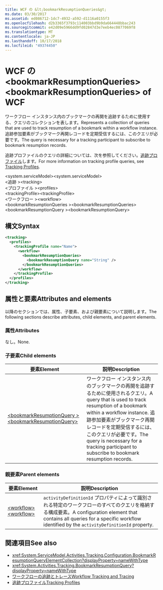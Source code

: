 ```yaml
---
title: WCF の &lt;bookmarkResumptionQueries&gt;
ms.date: 03/30/2017
ms.assetid: ed086712-1dc7-4932-a592-d1116a0155f3
ms.openlocfilehash: d2b3365f3793c114003bbd9b9da664448bbac243
ms.sourcegitcommit: e42d09e5966dd9fd02847d3e7eeb4ec0877069f8
ms.translationtype: MT
ms.contentlocale: ja-JP
ms.lasthandoff: 10/17/2018
ms.locfileid: "49374450"
---
```

# <a name="ltbookmarkresumptionqueriesgt-of-wcf"></a><span data-ttu-id="fe763-102">WCF の &lt;bookmarkResumptionQueries&gt;</span><span class="sxs-lookup"><span data-stu-id="fe763-102">&lt;bookmarkResumptionQueries&gt; of WCF</span></span>

<span data-ttu-id="fe763-103">ワークフロー インスタンス内のブックマークの再開を追跡するために使用する、クエリのコレクションを表します。</span><span class="sxs-lookup"><span data-stu-id="fe763-103">Represents a collection of queries that are used to track resumption of a bookmark within a workflow instance.</span></span> <span data-ttu-id="fe763-104">追跡参加要素がブックマーク再開レコードを定期受信するには、このクエリが必要です。</span><span class="sxs-lookup"><span data-stu-id="fe763-104">The query is necessary for a tracking participant to subscribe to bookmark resumption records.</span></span>  
  
<span data-ttu-id="fe763-105">追跡プロファイルのクエリの詳細については、次を参照してください。[追跡プロファイル](../../../../../docs/framework/windows-workflow-foundation/tracking-profiles.md)します。</span><span class="sxs-lookup"><span data-stu-id="fe763-105">For more information on tracking profile queries, see [Tracking Profiles](../../../../../docs/framework/windows-workflow-foundation/tracking-profiles.md).</span></span>
  
<span data-ttu-id="fe763-106">\<system.serviceModel></span><span class="sxs-lookup"><span data-stu-id="fe763-106">\<system.serviceModel></span></span>  
<span data-ttu-id="fe763-107">\<追跡 ></span><span class="sxs-lookup"><span data-stu-id="fe763-107">\<tracking></span></span>  
<span data-ttu-id="fe763-108">\<プロファイル ></span><span class="sxs-lookup"><span data-stu-id="fe763-108">\<profiles></span></span>  
<span data-ttu-id="fe763-109">\<trackingProfile></span><span class="sxs-lookup"><span data-stu-id="fe763-109">\<trackingProfile></span></span>  
<span data-ttu-id="fe763-110">\<ワークフロー ></span><span class="sxs-lookup"><span data-stu-id="fe763-110">\<workflow></span></span>  
<span data-ttu-id="fe763-111">\<bookmarkResumptionQueries ></span><span class="sxs-lookup"><span data-stu-id="fe763-111">\<bookmarkResumptionQueries></span></span>  
<span data-ttu-id="fe763-112">\<bookmarkResumptionQuery ></span><span class="sxs-lookup"><span data-stu-id="fe763-112">\<bookmarkResumptionQuery></span></span>  
  
## <a name="syntax"></a><span data-ttu-id="fe763-113">構文</span><span class="sxs-lookup"><span data-stu-id="fe763-113">Syntax</span></span>  
  
```xml
<tracking>
  <profiles>
    <trackingProfile name="Name">
      <workflow>
        <bookmarkResumptionQueries>
          <bookmarkResumptionQuery name="String" />
        </bookmarkResumptionQueries>
      </workflow>
    </trackingProfile>
  </profiles>
</tracking>  
```

## <a name="attributes-and-elements"></a><span data-ttu-id="fe763-114">属性と要素</span><span class="sxs-lookup"><span data-stu-id="fe763-114">Attributes and elements</span></span>

<span data-ttu-id="fe763-115">以降のセクションでは、属性、子要素、および親要素について説明します。</span><span class="sxs-lookup"><span data-stu-id="fe763-115">The following sections describe attributes, child elements, and parent elements.</span></span>  
  
### <a name="attributes"></a><span data-ttu-id="fe763-116">属性</span><span class="sxs-lookup"><span data-stu-id="fe763-116">Attributes</span></span>

<span data-ttu-id="fe763-117">なし。</span><span class="sxs-lookup"><span data-stu-id="fe763-117">None.</span></span>  
  
### <a name="child-elements"></a><span data-ttu-id="fe763-118">子要素</span><span class="sxs-lookup"><span data-stu-id="fe763-118">Child elements</span></span>  
  
|<span data-ttu-id="fe763-119">要素</span><span class="sxs-lookup"><span data-stu-id="fe763-119">Element</span></span>|<span data-ttu-id="fe763-120">説明</span><span class="sxs-lookup"><span data-stu-id="fe763-120">Description</span></span>|  
|-------------|-----------------|  
|[<span data-ttu-id="fe763-121">\<bookmarkResumptionQuery ></span><span class="sxs-lookup"><span data-stu-id="fe763-121">\<bookmarkResumptionQuery></span></span>](bookmarkresumptionquery-of-wcf.md)|<span data-ttu-id="fe763-122">ワークフロー インスタンス内のブックマークの再開を追跡するために使用されるクエリ。</span><span class="sxs-lookup"><span data-stu-id="fe763-122">A query that is used to track resumption of a bookmark within a workflow instance.</span></span> <span data-ttu-id="fe763-123">追跡参加要素がブックマーク再開レコードを定期受信するには、このクエリが必要です。</span><span class="sxs-lookup"><span data-stu-id="fe763-123">The query is necessary for a tracking participant to subscribe to bookmark resumption records.</span></span>|  
  
### <a name="parent-elements"></a><span data-ttu-id="fe763-124">親要素</span><span class="sxs-lookup"><span data-stu-id="fe763-124">Parent elements</span></span>  
  
|<span data-ttu-id="fe763-125">要素</span><span class="sxs-lookup"><span data-stu-id="fe763-125">Element</span></span>|<span data-ttu-id="fe763-126">説明</span><span class="sxs-lookup"><span data-stu-id="fe763-126">Description</span></span>|  
|-------------|-----------------|  
|[<span data-ttu-id="fe763-127">\<workflow></span><span class="sxs-lookup"><span data-stu-id="fe763-127">\<workflow></span></span>](../../../../../docs/framework/configure-apps/file-schema/windows-workflow-foundation/workflow.md)|<span data-ttu-id="fe763-128">`activityDefinitionId` プロパティによって識別される特定のワークフローのすべてのクエリを格納する構成要素。</span><span class="sxs-lookup"><span data-stu-id="fe763-128">A configuration element that contains all queries for a specific workflow identified by the `activityDefinitionId` property.</span></span>|  
  
## <a name="see-also"></a><span data-ttu-id="fe763-129">関連項目</span><span class="sxs-lookup"><span data-stu-id="fe763-129">See also</span></span>

- <xref:System.ServiceModel.Activities.Tracking.Configuration.BookmarkResumptionQueryElementCollection?displayProperty=nameWithType> 
- <xref:System.Activities.Tracking.BookmarkResumptionQuery?displayProperty=nameWithType>       
- [<span data-ttu-id="fe763-130">ワークフローの追跡とトレース</span><span class="sxs-lookup"><span data-stu-id="fe763-130">Workflow Tracking and Tracing</span></span>](../../../../../docs/framework/windows-workflow-foundation/workflow-tracking-and-tracing.md)  
- [<span data-ttu-id="fe763-131">追跡プロファイル</span><span class="sxs-lookup"><span data-stu-id="fe763-131">Tracking Profiles</span></span>](../../../../../docs/framework/windows-workflow-foundation/tracking-profiles.md)
